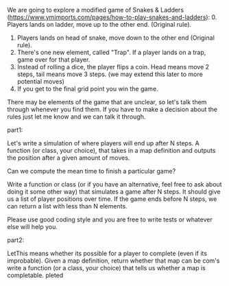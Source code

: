 We are going to explore a modified game of Snakes & Ladders (https://www.ymimports.com/pages/how-to-play-snakes-and-ladders):
0. Players lands on ladder, move up to the other end. (Original rule).
1. Players lands on head of snake, move down to the other end (Original rule).
2. There's one new element, called "Trap". If a player lands on a trap,
   game over for that player.
3. Instead of rolling a dice, the player flips a coin. Head means move 2 steps,
   tail means move 3 steps. (we may extend this later to more potential moves)
4. If you get to the final grid point you win the game.

There may be elements of the game that are unclear, so let's talk them through whenever you find them. If you have to make a decision about the rules just let me know and we can talk it through.

part1:

Let's write a simulation of where players will end up after N steps. A function (or class, your choice), that takes in a map definition and outputs the position after a given amount of moves.

Can we compute the mean time to finish a particular game?

Write a function or class (or if you have an alternative, feel free to ask about doing it some other way) that simulates a game after N steps. It should give us a list of player positions over time. If the game ends before N steps, we can return a list with less than N elements.

Please use good coding style and you are free to write tests or whatever else will help you.

part2:

LetThis means whether its possible for a player to complete (even if its improbable). Given a map definition, return whether that map can be com's write a function (or a class, your choice) that tells us whether a map is completable. pleted